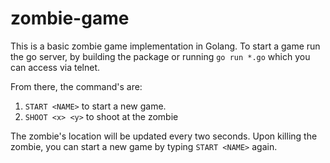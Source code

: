 # zombie-game


This is a basic zombie game implementation in Golang.
To start a game run the go server, by building the package or running `go run *.go` which you can access via telnet.

From there, the command's are:
  1) `START <NAME>` to start a new game.
  2) `SHOOT <x> <y>` to shoot at the zombie

The zombie's location will be updated every two seconds.
Upon killing the zombie, you can start a new game by typing `START <NAME>` again.
